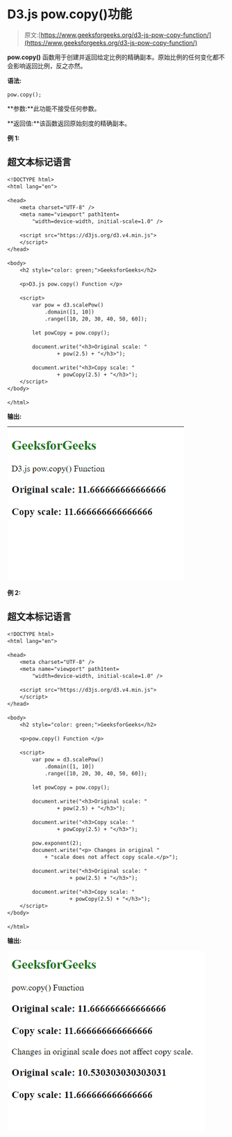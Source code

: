 # D3.js pow.copy()功能

> 原文:[https://www.geeksforgeeks.org/d3-js-pow-copy-function/](https://www.geeksforgeeks.org/d3-js-pow-copy-function/)

**pow.copy()** 函数用于创建并返回给定比例的精确副本。原始比例的任何变化都不会影响返回比例，反之亦然。

**语法:**

```
pow.copy();
```

**参数:**此功能不接受任何参数。

**返回值:**该函数返回原始刻度的精确副本。

**例 1:**

## 超文本标记语言

```
<!DOCTYPE html>
<html lang="en">

<head>
    <meta charset="UTF-8" />
    <meta name="viewport" path1tent=
        "width=device-width, initial-scale=1.0" />

    <script src="https://d3js.org/d3.v4.min.js">
    </script>
</head>

<body>
    <h2 style="color: green;">GeeksforGeeks</h2>

    <p>D3.js pow.copy() Function </p>

    <script>
        var pow = d3.scalePow()
            .domain([1, 10])
            .range([10, 20, 30, 40, 50, 60]);

        let powCopy = pow.copy();

        document.write("<h3>Original scale: " 
                + pow(2.5) + "</h3>");

        document.write("<h3>Copy scale: " 
                + powCopy(2.5) + "</h3>");
    </script>
</body>

</html>
```

**输出:**

![](img/82f857836891b2499296dc1b1589ddb5.png)

**例 2:**

## 超文本标记语言

```
<!DOCTYPE html>
<html lang="en">

<head>
    <meta charset="UTF-8" />
    <meta name="viewport" path1tent=
        "width=device-width, initial-scale=1.0" />

    <script src="https://d3js.org/d3.v4.min.js">
    </script>
</head>

<body>
    <h2 style="color: green;">GeeksforGeeks</h2>

    <p>pow.copy() Function </p>

    <script>
        var pow = d3.scalePow()
            .domain([1, 10])
            .range([10, 20, 30, 40, 50, 60]);

        let powCopy = pow.copy();

        document.write("<h3>Original scale: " 
                + pow(2.5) + "</h3>");

        document.write("<h3>Copy scale: " 
                + powCopy(2.5) + "</h3>");

        pow.exponent(2);
        document.write("<p> Changes in original "
            + "scale does not affect copy scale.</p>");

        document.write("<h3>Original scale: "
                    + pow(2.5) + "</h3>");

        document.write("<h3>Copy scale: " 
                    + powCopy(2.5) + "</h3>");
    </script>
</body>

</html>
```

**输出:**

![](img/5989bfa432ee9d8227c664cfd626a5a7.png)